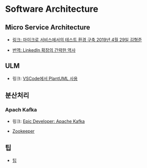 # Software Architecture

## Micro Service Architecture

- [링크: 마이크로 서비스에서의 테스트 환경 구축 2019년 4월 29일 김형준](https://www.popit.kr/%EB%A7%88%EC%9D%B4%ED%81%AC%EB%A1%9C-%EC%84%9C%EB%B9%84%EC%8A%A4%EC%97%90%EC%84%9C%EC%9D%98-%ED%85%8C%EC%8A%A4%ED%8A%B8-%ED%99%98%EA%B2%BD-%EA%B5%AC%EC%B6%95?fbclid=IwAR1oDfbmuc54mi-AYYgdbO1ogCI4pZyFazQXO64Xf26RV5QdMgw0gfCPiWo)

- [번역: LinkedIn 확장의 간략한 역사](./a_brief_history_of_scaling_linkedin.md)

## ULM

- 링크: [VSCode에서 PlantUML 사용](https://mygumi.tistory.com/259)

## 분산처리

### Apach Kafka

- 링크: [Epic Developer: Apache Kafka](https://epicdevs.com/17)

- [Zookeeper](./zookeeper/index.md)

## 팁

- [팁](./tip.md)